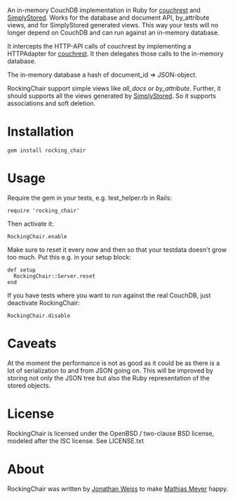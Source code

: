 An in-memory CouchDB implementation in Ruby for [couchrest](http://github.com/jchris/couchrest) and [SimplyStored](http://github.com/peritor/simply_stored). 
Works for the database and document API, by_attribute views, and for SimplyStored generated views. 
This way your tests will no longer depend on CouchDB and can run against an in-memory database.

It intercepts the HTTP-API calls of couchrest by implementing a 
HTTPAdapter for [couchrest](http://github.com/jchris/couchrest). It then delegates those calls to the
in-memory database. 

The in-memory database a hash of document_id => JSON-object.

RockingChair support simple views like _all_docs_ or _by_attribute_.
Further, it should supports all the views generated by [SimplyStored](http://github.com/peritor/simply_stored).
So it supports associations and soft deletion.

Installation
============

    gem install rocking_chair

Usage
=============

Require the gem in your tests, e.g. test_helper.rb in Rails:

    require 'rocking_chair'
    
Then activate it:

    RockingChair.enable
    
Make sure to reset it every now and then so that your testdata doesn't grow too much.
Put this e.g. in your setup block:

    def setup
      RockingChair::Server.reset
    end
   
If you have tests where you want to run against the real CouchDB, 
just deactivate RockingChair:

    RockingChair.disable
    
    
Caveats
=============

At the moment the performance is not as good as it could be as there is a lot of serialization to and from JSON going on.
This will be improved by storing not only the JSON tree but also the Ruby representation of the stored objects.

License
=============

RockingChair is licensed under the OpenBSD / two-clause BSD license, modeled after the ISC license. See LICENSE.txt

About
=============

RockingChair was written by [Jonathan Weiss](http://twitter.com/jweiss) to make [Mathias Meyer](http://twitter.com/roidrage) happy.

